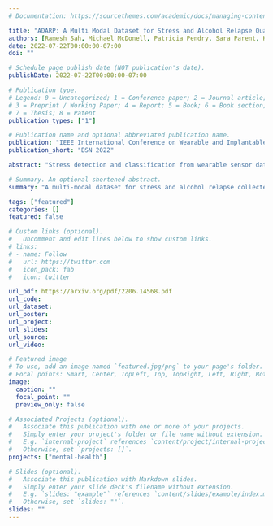```yaml
---
# Documentation: https://sourcethemes.com/academic/docs/managing-content/

title: "ADARP: A Multi Modal Dataset for Stress and Alcohol Relapse Quantification in Real Life Setting"
authors: [Ramesh Sah, Michael McDonell, Patricia Pendry, Sara Parent, Hassan Ghasemzadeh, Michael J Cleveland]
date: 2022-07-22T00:00:00-07:00
doi: ""

# Schedule page publish date (NOT publication's date).
publishDate: 2022-07-22T00:00:00-07:00

# Publication type.
# Legend: 0 = Uncategorized; 1 = Conference paper; 2 = Journal article;
# 3 = Preprint / Working Paper; 4 = Report; 5 = Book; 6 = Book section;
# 7 = Thesis; 8 = Patent
publication_types: ["1"]

# Publication name and optional abbreviated publication name.
publication: "IEEE International Conference on Wearable and Implantable Body Sensor Networks (BSN), 2022"
publication_short: "BSN 2022"

abstract: "Stress detection and classification from wearable sensor data is an emerging area of research with significant implications for individuals' physical and mental health. In this work, we introduce a new dataset, ADARP, which contains physiological data and self-report outcomes collected in real-world ambulatory settings involving individuals diagnosed with alcohol use disorders. We describe the user study, present details of the dataset, establish the significant correlation between physiological data and self-reported outcomes, demonstrate stress classification, and make our dataset public to facilitate research."

# Summary. An optional shortened abstract.
summary: "A multi-modal dataset for stress and alcohol relapse collected in real world settings."

tags: ["featured"]
categories: []
featured: false

# Custom links (optional).
#   Uncomment and edit lines below to show custom links.
# links:
# - name: Follow
#   url: https://twitter.com
#   icon_pack: fab
#   icon: twitter

url_pdf: https://arxiv.org/pdf/2206.14568.pdf
url_code: 
url_dataset:
url_poster:
url_project:
url_slides: 
url_source:
url_video: 

# Featured image
# To use, add an image named `featured.jpg/png` to your page's folder.
# Focal points: Smart, Center, TopLeft, Top, TopRight, Left, Right, BottomLeft, Bottom, BottomRight.
image:
  caption: ""
  focal_point: ""
  preview_only: false

# Associated Projects (optional).
#   Associate this publication with one or more of your projects.
#   Simply enter your project's folder or file name without extension.
#   E.g. `internal-project` references `content/project/internal-project/index.md`.
#   Otherwise, set `projects: []`.
projects: ["mental-health"]

# Slides (optional).
#   Associate this publication with Markdown slides.
#   Simply enter your slide deck's filename without extension.
#   E.g. `slides: "example"` references `content/slides/example/index.md`.
#   Otherwise, set `slides: ""`.
slides: ""
---
```


